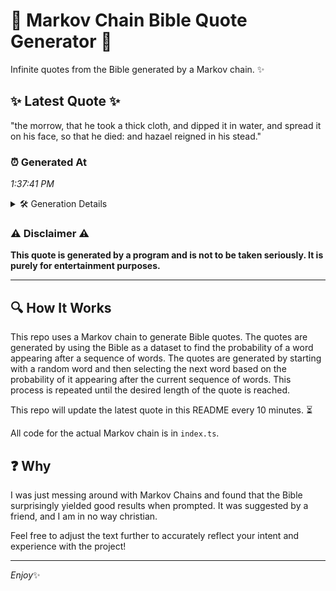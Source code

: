 # 📖 Markov Chain Bible Quote Generator 📖

Infinite quotes from the Bible generated by a Markov chain. ✨

## ✨ Latest Quote ✨
"the morrow, that he took a thick cloth, and dipped it in water, and spread it on his face, so that he died: and hazael reigned in his stead."

### ⏰ Generated At
*1:37:41 PM*

<details>
    <summary>🛠️ Generation Details</summary>
    <p>
        <strong>🌱 Seed:</strong> the<br>
        <strong>🔄 Iterations:</strong> 28<br>
        <strong>📜 Context History:</strong><br>[ the ]: morrow,<br>[ the, morrow, ]: that<br>[ the, morrow,, that ]: he<br>[ the, morrow,, that, he ]: took<br>[ the, morrow,, that, he, took ]: a<br>[ the, morrow,, that, he, took, a ]: thick<br>[ morrow,, that, he, took, a, thick ]: cloth,<br>[ that, he, took, a, thick, cloth, ]: and<br>[ he, took, a, thick, cloth,, and ]: dipped<br>[ took, a, thick, cloth,, and, dipped ]: it<br>[ a, thick, cloth,, and, dipped, it ]: in<br>[ thick, cloth,, and, dipped, it, in ]: water,<br>[ cloth,, and, dipped, it, in, water, ]: and<br>[ and, dipped, it, in, water,, and ]: spread<br>[ dipped, it, in, water,, and, spread ]: it<br>[ it, in, water,, and, spread, it ]: on<br>[ in, water,, and, spread, it, on ]: his<br>[ water,, and, spread, it, on, his ]: face,<br>[ and, spread, it, on, his, face, ]: so<br>[ spread, it, on, his, face,, so ]: that<br>[ it, on, his, face,, so, that ]: he<br>[ on, his, face,, so, that, he ]: died:<br>[ his, face,, so, that, he, died: ]: and<br>[ face,, so, that, he, died:, and ]: hazael<br>[ so, that, he, died:, and, hazael ]: reigned<br>[ that, he, died:, and, hazael, reigned ]: in<br>[ he, died:, and, hazael, reigned, in ]: his<br>[ died:, and, hazael, reigned, in, his ]: stead.<br>
    </p>
</details>

### ⚠️ Disclaimer ⚠️
**This quote is generated by a program and is not to be taken seriously. It is purely for entertainment purposes.**

---

## 🔍 How It Works

This repo uses a Markov chain to generate Bible quotes. The quotes are generated by using the Bible as a dataset to find the probability of a word appearing after a sequence of words. The quotes are generated by starting with a random word and then selecting the next word based on the probability of it appearing after the current sequence of words. This process is repeated until the desired length of the quote is reached.

This repo will update the latest quote in this README every 10 minutes. ⏳

All code for the actual Markov chain is in `index.ts`.

## ❓ Why

I was just messing around with Markov Chains and found that the Bible surprisingly yielded good results when prompted. 
It was suggested by a friend, and I am in no way christian.

Feel free to adjust the text further to accurately reflect your intent and experience with the project!

---

*Enjoy*✨
